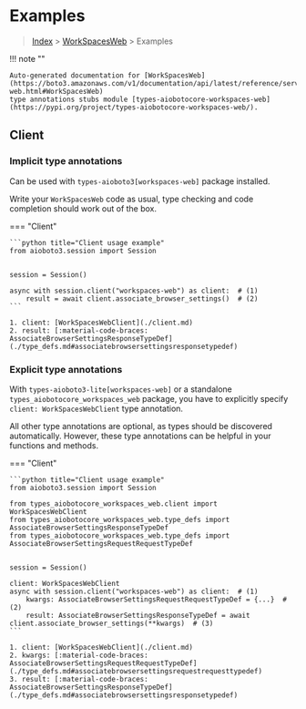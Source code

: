 # Examples

> [Index](../README.md) > [WorkSpacesWeb](./README.md) > Examples

!!! note ""

    Auto-generated documentation for [WorkSpacesWeb](https://boto3.amazonaws.com/v1/documentation/api/latest/reference/services/workspaces-web.html#WorkSpacesWeb)
    type annotations stubs module [types-aiobotocore-workspaces-web](https://pypi.org/project/types-aiobotocore-workspaces-web/).

## Client

### Implicit type annotations

Can be used with `types-aioboto3[workspaces-web]` package installed.

Write your `WorkSpacesWeb` code as usual,
type checking and code completion should work out of the box.



=== "Client"

    ```python title="Client usage example"
    from aioboto3.session import Session


    session = Session()

    async with session.client("workspaces-web") as client:  # (1)
        result = await client.associate_browser_settings()  # (2)
    ```

    1. client: [WorkSpacesWebClient](./client.md)
    2. result: [:material-code-braces: AssociateBrowserSettingsResponseTypeDef](./type_defs.md#associatebrowsersettingsresponsetypedef) 






### Explicit type annotations

With `types-aioboto3-lite[workspaces-web]`
or a standalone `types_aiobotocore_workspaces_web` package, you have to explicitly specify
`client: WorkSpacesWebClient` type annotation.

All other type annotations are optional, as types should be discovered automatically.
However, these type annotations can be helpful in your functions and methods.


=== "Client"

    ```python title="Client usage example"
    from aioboto3.session import Session

    from types_aiobotocore_workspaces_web.client import WorkSpacesWebClient
    from types_aiobotocore_workspaces_web.type_defs import AssociateBrowserSettingsResponseTypeDef
    from types_aiobotocore_workspaces_web.type_defs import AssociateBrowserSettingsRequestRequestTypeDef


    session = Session()

    client: WorkSpacesWebClient
    async with session.client("workspaces-web") as client:  # (1)
        kwargs: AssociateBrowserSettingsRequestRequestTypeDef = {...}  # (2)
        result: AssociateBrowserSettingsResponseTypeDef = await client.associate_browser_settings(**kwargs)  # (3)
    ```

    1. client: [WorkSpacesWebClient](./client.md)
    2. kwargs: [:material-code-braces: AssociateBrowserSettingsRequestRequestTypeDef](./type_defs.md#associatebrowsersettingsrequestrequesttypedef) 
    3. result: [:material-code-braces: AssociateBrowserSettingsResponseTypeDef](./type_defs.md#associatebrowsersettingsresponsetypedef) 






